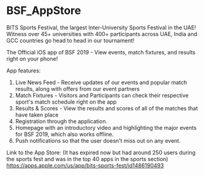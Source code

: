 # BSF_AppStore
BITS Sports Festival, the largest Inter-University Sports Festival in the UAE! Witness over 45+ universities with 400+ participants across UAE, India and GCC countries go head to head in our tournament!

The Official iOS app of BSF 2019 - View events, match fixtures, and results right on your phone!

App features:

1) Live News Feed - Receive updates of our events and popular match results, along with offers from our event partners
2) Match Fixtures - Visitors and Participants can check their respective sport's match schedule right on the app
3) Results & Scores - View the results and scores of all of the matches that have taken place
4) Registration through the application.
5) Homepage with an introductory video and highlighting the major events for BSF 2019, which also works offline.
6) Push notifications so that the user doesn't miss out on any event.


Link to the App Store: (It has expired now but had around 250 users during the sports fest and was in the top 40 apps in the sports section)
https://apps.apple.com/us/app/bits-sports-fest/id1486190493
